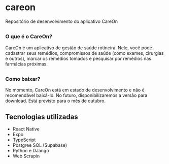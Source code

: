 # careon
Repositório de desenvolvimento do aplicativo CareOn

##

### O que é o CareOn? 
CareOn é um aplicativo de gestão de saúde rotineira. Nele, você pode cadastrar seus remédios, compromissos de saúde (como exames, cirurgias e outros),  marcar os remédios tomados e pesquisar por remédios nas farmácias próximas.
##
### Como baixar?
No momento, CareOn está em estado de desenvolvimento e não é recomendável baixá-lo. No futuro, disponibilizaremos a versão para download. Está previsto para o mês de outubro.

## Tecnologias utilizadas
- React Native
- Expo
- TypeScript
- Postgree SQL (Supabase)
- Python e DJango
- Web Scrapin
